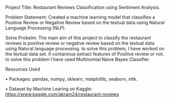 Project Title: Restaurant Reviews Classification using Sentiment Analysis.

Problem Statement: Created a machine learning model that classifies a Positive Review or Negative Review based on the textual data using Natural Language Processing (NLP).

Solve Probelm: The main aim of this project to classify the restaurant reviews is positive review or negative review based on the textual data using Natural language processing. to solve this problem, I have worked on the textual data set. It contanious extract features of Positive review or not. to solve this problem I have used Multinomial Naive Bayes Classifier.

Resources Used

• Packages: pandas, numpy, sklearn, matplotlib, seaborn, nltk.

• Dataset by Machine Learing on Kaggle: https://www.kaggle.com/akram24/restaurant-reviews
